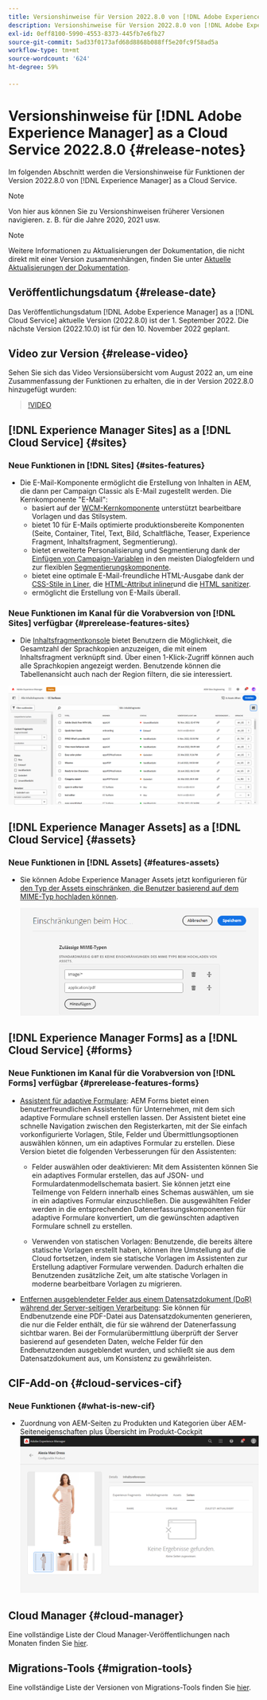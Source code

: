 ```yaml
---
title: Versionshinweise für Version 2022.8.0 von [!DNL Adobe Experience Manager] as a Cloud Service.
description: Versionshinweise für Version 2022.8.0 von [!DNL Adobe Experience Manager] as a Cloud Service.
exl-id: 0eff8100-5990-4553-8373-445fb7e6fb27
source-git-commit: 5ad33f0173afd68d8868b088ff5e20fc9f58ad5a
workflow-type: tm+mt
source-wordcount: '624'
ht-degree: 59%

---
```


# Versionshinweise für [!DNL Adobe Experience Manager] as a Cloud Service 2022.8.0 {#release-notes}

Im folgenden Abschnitt werden die Versionshinweise für Funktionen der Version 2022.8.0 von [!DNL Experience Manager] as a Cloud Service.

>[!NOTE]
>
>Von hier aus können Sie zu Versionshinweisen früherer Versionen navigieren. z. B. für die Jahre 2020, 2021 usw.

>[!NOTE]
>
>Weitere Informationen zu Aktualisierungen der Dokumentation, die nicht direkt mit einer Version zusammenhängen, finden Sie unter [Aktuelle Aktualisierungen der Dokumentation](https://experienceleague.adobe.com/docs/experience-manager-release-information/aem-release-updates/doc-updates/documentation-updates.html?lang=de).

## Veröffentlichungsdatum {#release-date}

Das Veröffentlichungsdatum [!DNL Adobe Experience Manager] as a [!DNL Cloud Service] aktuelle Version (2022.8.0) ist der 1. September 2022.
Die nächste Version (2022.10.0) ist für den 10. November 2022 geplant.

## Video zur Version {#release-video}

Sehen Sie sich das Video Versionsübersicht vom August 2022 an, um eine Zusammenfassung der Funktionen zu erhalten, die in der Version 2022.8.0 hinzugefügt wurden:

>[!VIDEO](https://video.tv.adobe.com/v/346608/?quality=12)

## [!DNL Experience Manager Sites] as a [!DNL Cloud Service] {#sites}

### Neue Funktionen in [!DNL Sites] {#sites-features}

* Die E-Mail-Komponente ermöglicht die Erstellung von Inhalten in AEM, die dann per Campaign Classic als E-Mail zugestellt werden. Die Kernkomponente &quot;E-Mail&quot;:
   * basiert auf der [WCM-Kernkomponente](https://github.com/adobe/aem-core-wcm-components) unterstützt bearbeitbare Vorlagen und das Stilsystem.
   * bietet 10 für E-Mails optimierte produktionsbereite Komponenten (Seite, Container, Titel, Text, Bild, Schaltfläche, Teaser, Experience Fragment, Inhaltsfragment, Segmentierung).
   * bietet erweiterte Personalisierung und Segmentierung dank der [Einfügen von Campaign-Variablen](https://github.com/adobe/aem-core-email-components/wiki/RTE-Personalization) in den meisten Dialogfeldern und zur flexiblen [Segmentierungskomponente](https://github.com/adobe/aem-core-email-components/wiki/Segmentation-component-(Technical-Documentation)).
   * bietet eine optimale E-Mail-freundliche HTML-Ausgabe dank der [CSS-Stile in Liner](https://github.com/adobe/aem-core-email-components/wiki/HTML-Inliner:-Technical-documentation), die [HTML-Attribut inliner](https://github.com/adobe/aem-core-email-components/wiki/HTML-Inliner:-Technical-documentation)und die [HTML sanitizer](https://github.com/adobe/aem-core-email-components/wiki/HTML-sanitizing:-Technical-documentation).
   * ermöglicht die Erstellung von E-Mails überall.

### Neue Funktionen im Kanal für die Vorabversion von [!DNL Sites] verfügbar {#prerelease-features-sites}

* Die [Inhaltsfragmentkonsole](/help/sites-cloud/administering/content-fragments/content-fragments-console.md) bietet Benutzern die Möglichkeit, die Gesamtzahl der Sprachkopien anzuzeigen, die mit einem Inhaltsfragment verknüpft sind. Über einen 1-Klick-Zugriff können auch alle Sprachkopien angezeigt werden. Benutzende können die Tabellenansicht auch nach der Region filtern, die sie interessiert.

![Sprachen von Inhaltsfragmenten](/help/release-notes/assets/cfconsole-languages.png)

## [!DNL Experience Manager Assets] as a [!DNL Cloud Service] {#assets}

### Neue Funktionen in [!DNL Assets] {#features-assets}

* Sie können Adobe Experience Manager Assets jetzt konfigurieren für [den Typ der Assets einschränken, die Benutzer basierend auf dem MIME-Typ hochladen können](/help/assets/configure-asset-upload-restrictions.md).

  ![Einschränkungen beim Hochladen von Assets](/help/assets/assets/asset-upload-restrictions.png)

## [!DNL Experience Manager Forms] as a [!DNL Cloud Service] {#forms}

### Neue Funktionen im Kanal für die Vorabversion von [!DNL Forms] verfügbar {#prerelease-features-forms}

* [Assistent für adaptive Formulare](/help/forms/creating-adaptive-form.md): AEM Forms bietet einen benutzerfreundlichen Assistenten für Unternehmen, mit dem sich adaptive Formulare schnell erstellen lassen. Der Assistent bietet eine schnelle Navigation zwischen den Registerkarten, mit der Sie einfach vorkonfigurierte Vorlagen, Stile, Felder und Übermittlungsoptionen auswählen können, um ein adaptives Formular zu erstellen. Diese Version bietet die folgenden Verbesserungen für den Assistenten:

   * Felder auswählen oder deaktivieren: Mit dem Assistenten können Sie ein adaptives Formular erstellen, das auf JSON- und Formulardatenmodellschemata basiert. Sie können jetzt eine Teilmenge von Feldern innerhalb eines Schemas auswählen, um sie in ein adaptives Formular einzuschließen. Die ausgewählten Felder werden in die entsprechenden Datenerfassungskomponenten für adaptive Formulare konvertiert, um die gewünschten adaptiven Formulare schnell zu erstellen.

   * Verwenden von statischen Vorlagen: Benutzende, die bereits ältere statische Vorlagen erstellt haben, können ihre Umstellung auf die Cloud fortsetzen, indem sie statische Vorlagen im Assistenten zur Erstellung adaptiver Formulare verwenden. Dadurch erhalten die Benutzenden zusätzliche Zeit, um alte statische Vorlagen in moderne bearbeitbare Vorlagen zu migrieren.

* [Entfernen ausgeblendeter Felder aus einem Datensatzdokument (DoR) während der Server-seitigen Verarbeitung](/help/forms/generate-document-of-record-for-non-xfa-based-adaptive-forms.md): Sie können für Endbenutzende eine PDF-Datei aus Datensatzdokumenten generieren, die nur die Felder enthält, die für sie während der Datenerfassung sichtbar waren. Bei der Formularübermittlung überprüft der Server basierend auf gesendeten Daten, welche Felder für den Endbenutzenden ausgeblendet wurden, und schließt sie aus dem Datensatzdokument aus, um Konsistenz zu gewährleisten.

## CIF-Add-on {#cloud-services-cif}

### Neue Funktionen {#what-is-new-cif}

* Zuordnung von AEM-Seiten zu Produkten und Kategorien über AEM-Seiteneigenschaften plus Übersicht im Produkt-Cockpit
  ![Produkt-Cockpit-Seitenzuordnung](/help/assets/CIF/product_cockpit_page_association.png)

## Cloud Manager {#cloud-manager}

Eine vollständige Liste der Cloud Manager-Veröffentlichungen nach Monaten finden Sie [hier](/help/implementing/cloud-manager/release-notes/current.md).

## Migrations-Tools {#migration-tools}

Eine vollständige Liste der Versionen von Migrations-Tools finden Sie [hier](/help/journey-migration/release-notes/release-notes-migration-tools-current.md).
